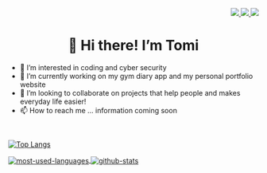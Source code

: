 <p align="right">
  <a href="https://www.instagram.com/ttomppa__/">
    <img src="https://img.shields.io/badge/Instagram-E4405F?style=flat&logo=instagram&logoColor=white">
  </a>
  <a href="https://twitter.com/tomikleemola?lang=en">
    <img src="https://img.shields.io/badge/Twitter-1DA1F2?style=flat&logo=twitter&logoColor=white">
  </a>
  <a href ="https://fi.linkedin.com/in/tomi-kleemola-6228b5174">
    <img src="https://img.shields.io/badge/linkedin-%230077B5.svg?style=flat&logo=linkedin&logoColor=white">
  </a>
</p>

<h1 align="center">👋 Hi there! I’m Tomi</h1>

- 👀 I’m interested in coding and cyber security<br>
- 🌱 I’m currently working on my gym diary app and my personal portfolio website<br>
- 💞️ I’m looking to collaborate on projects that help people and makes everyday life easier!<br>
- 📫 How to reach me ... information coming soon<br>
<br>

[![Top Langs](https://github-readme-stats.vercel.app/api/top-langs/?username=Kl3mpp4&theme=radical&langs_count=4)](https://github.com/Kl3mpp4/github-readme-stats)

<a href="https://github.com/anuraghazra/github-readme-stats">
  <img align="center" src="https://github-readme-stats.vercel.app/api/top-langs/?username=Kl3mpp4&theme=radical" alt="most-used-languages" />
</a>
<a href="https://github.com/anuraghazra/github-readme-stats">
  <img align="center" src="https://github-readme-stats.vercel.app/api?username=Kl3mpp4&show_icons=true&theme=radical" alt="github-stats" />
</a>

<!---
[![Anurag's GitHub stats](https://github-readme-stats.vercel.app/api?username=Kl3mpp4&show_icons=true&theme=radical)](https://github.com/anuraghazra/github-readme-stats)

[![Top Langs](https://github-readme-stats.vercel.app/api/top-langs/?username=Kl3mpp4&theme=radical)](https://github.com/anuraghazra/github-readme-stats)
--->

<!---
Kl3mpp4/Kl3mpp4 is a ✨ special ✨ repository because its `README.md` (this file) appears on your GitHub profile.
You can click the Preview link to take a look at your changes.
--->
